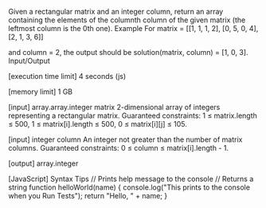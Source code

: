 Given a rectangular matrix and an integer column, return an array containing the elements of the columnth column of the given matrix (the leftmost column is the 0th one).
Example
For
matrix = [[1, 1, 1, 2], 
          [0, 5, 0, 4], 
          [2, 1, 3, 6]]

and column = 2, the output should be
solution(matrix, column) = [1, 0, 3].
Input/Output


[execution time limit] 4 seconds (js)


[memory limit] 1 GB


[input] array.array.integer matrix
2-dimensional array of integers representing a rectangular matrix.
Guaranteed constraints:
1 ≤ matrix.length ≤ 500,
1 ≤ matrix[i].length ≤ 500,
0 ≤ matrix[i][j] ≤ 105.


[input] integer column
An integer not greater than the number of matrix columns.
Guaranteed constraints:
0 ≤ column ≤ matrix[i].length - 1.


[output] array.integer


[JavaScript] Syntax Tips
// Prints help message to the console
// Returns a string
function helloWorld(name) {
    console.log("This prints to the console when you Run Tests");
    return "Hello, " + name;
}


